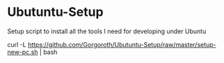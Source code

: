 Ubutuntu-Setup
==============

Setup script to install all the tools I need for developing under Ubuntu

   curl -L https://github.com/Gorgoroth/Ubutuntu-Setup/raw/master/setup-new-pc.sh | bash
